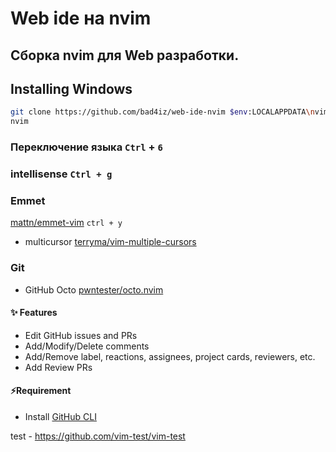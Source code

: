 # Web ide на nvim
## Сборка nvim для Web разработки.


## Installing Windows
```bash
git clone https://github.com/bad4iz/web-ide-nvim $env:LOCALAPPDATA\nvim
nvim
```

### Переключение языка `Ctrl` + `6`
### intellisense       `Ctrl + g`

### Emmet
[mattn/emmet-vim](https://github.com/mattn/emmet-vim)
`ctrl + y`

- multicursor [terryma/vim-multiple-cursors](https://github.com/terryma/vim-multiple-cursors)

### Git
- GitHub Octo [pwntester/octo.nvim](https://github.com/pwntester/octo.nvim)

#### ✨ Features

- Edit GitHub issues and PRs
- Add/Modify/Delete comments
- Add/Remove label, reactions, assignees, project cards, reviewers, etc.
- Add Review PRs
#### ⚡️Requirement

- Install [GitHub CLI](https://cli.github.com/)



test - https://github.com/vim-test/vim-test
